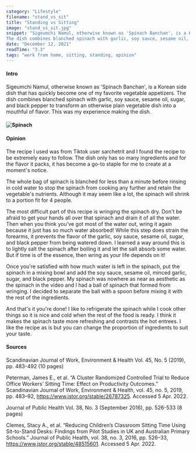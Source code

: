 ```yaml
---
category: "Lifestyle"
filename: "stand_vs_sit"
title: "Standing vs Sitting"
image: "stand_vs_sit.jpg"
snippet: "Sigeumchi Namul, otherwise known as 'Spinach Banchan', is a Korean side dish that has quickly become one of my favorite vegetable appetizers.
The dish combines blanched spinach with garlic, soy sauce, sesame oil, sugar, and black pepper to transform an otherwise plain vegetable dish into a mouthful of flavor."
date: "December 12, 2021"
readTime: "3.3"
tags: "work from home, sitting, standing, opinion" 
---
```

#### Intro
 Sigeumchi Namul, otherwise known as 'Spinach Banchan', is a Korean side dish that has quickly become one of my favorite vegetable appetizers.
The dish combines blanched spinach with garlic, soy sauce, sesame oil, sugar, and black pepper to transform an otherwise plain vegetable dish into a mouthful of flavor. This was my experience making the dish.

#### ![Spinach](/images/lifestyle/stand_vs_sit.jpg)
  
#### Opinion
The recipe I used was from Tiktok user sarchetrit and I found the recipe to be extremely easy to follow. The dish only has so many ingredients and for the flavor it packs, it has become a go-to staple for me to create at a moment's notice. 

The whole bag of spinach is blanched for less than a minute before rinsing in cold water to stop the spinach from cooking any further and retain the vegetable's nutrients. Although it may seem like a lot, the spinach will shrink to a portion fit for 4 people.

The most difficult part of this recipe is wringing the spinach dry. Don't be afraid to get your hands all over that spinach and drain it of all the water. Then when you think you've got most of the water out, wring it again because it just has so much water absorbed! While this step does strain the forearms, it prevents the flavor of the garlic, soy sauce, sesame oil, sugar, and black pepper from being watered down. I learned a way around this is to lightly salt the spinach after boiling it and let the salt absorb some water. But if time is of the essence, then wring as your life depends on it!

Once you're satisfied with how much water is left in the spinach, put the spinach in a mixing bowl and add the soy sauce, sesame oil, minced garlic, sugar, and black pepper. My spinach was nowhere as near as aesthetic as the spinach in the video and I had a ball of spinach that formed from wringing. I decided to separate the ball with a spoon before mixing it with the rest of the ingredients.

And that's it you're done! I like to refrigerate the spinach while I cook other things so it is nice and cold when the rest of the food is ready. I think it makes the spinach taste more refreshing and contrasts the hot entrees. I like the recipe as is but you can change the proportion of ingredients to suit your taste.

#### Sources

Scandinavian Journal of Work, Environment & Health
Vol. 45, No. 5 (2019), pp. 483-492 (10 pages)

Peterman, James E., et al. “A Cluster Randomized Controlled Trial to Reduce Office Workers’ Sitting Time: Effect on Productivity Outcomes.” Scandinavian Journal of Work, Environment & Health, vol. 45, no. 5, 2019, pp. 483–92, https://www.jstor.org/stable/26787325. Accessed 5 Apr. 2022.


Journal of Public Health
Vol. 38, No. 3 (September 2016), pp. 526-533 (8 pages)

Clemes, Stacy A., et al. “Reducing Children’s Classroom Sitting Time Using Sit-to-Stand Desks: Findings from Pilot Studies in UK and Australian Primary Schools.” Journal of Public Health, vol. 38, no. 3, 2016, pp. 526–33, https://www.jstor.org/stable/48515601. Accessed 5 Apr. 2022.